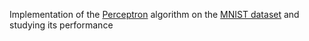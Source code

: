 Implementation of the [Perceptron](https://en.wikipedia.org/wiki/Perceptron) algorithm on the [MNIST dataset](http://yann.lecun.com/exdb/mnist/) and studying its performance
